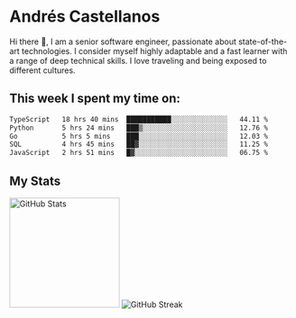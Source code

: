 # Andrés Castellanos

Hi there 👋, I am a senior software engineer, passionate about state-of-the-art technologies. I consider myself highly adaptable and a fast learner with a range of deep technical skills. I love traveling and being exposed to different cultures.

## This week I spent my time on:

<!--START_SECTION:waka-->

```txt
TypeScript   18 hrs 40 mins  ███████████░░░░░░░░░░░░░░   44.11 %
Python       5 hrs 24 mins   ███▒░░░░░░░░░░░░░░░░░░░░░   12.76 %
Go           5 hrs 5 mins    ███░░░░░░░░░░░░░░░░░░░░░░   12.03 %
SQL          4 hrs 45 mins   ██▓░░░░░░░░░░░░░░░░░░░░░░   11.25 %
JavaScript   2 hrs 51 mins   █▓░░░░░░░░░░░░░░░░░░░░░░░   06.75 %
```

<!--END_SECTION:waka-->

## My Stats

<img height="195" src="https://github-readme-stats.vercel.app/api?username=andrescv&show_icons=true&theme=onedark&hide_border=true&card_width=495" alt="GitHub Stats" />

<img src="https://streak-stats.demolab.com?user=andrescv&theme=one-dark-pro&hide_border=true" alt="GitHub Streak" />

